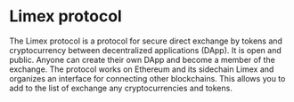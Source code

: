 # Limex protocol
The Limex protocol is a protocol for secure direct exchange by tokens and cryptocurrency between decentralized applications (DApp). It is open and public. Anyone can create their own DApp and become a member of the exchange.
The protocol works on Ethereum and its sidechain Limex and organizes an interface for connecting other blockchains. This allows you to add to the list of exchange any cryptocurrencies and tokens.

